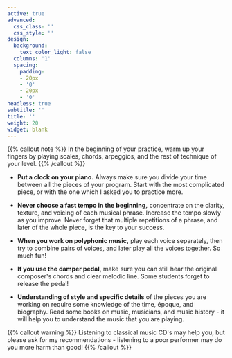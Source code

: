 ```yaml
---
active: true
advanced:
  css_class: ''
  css_style: ''
design:
  background:
    text_color_light: false
  columns: '1'
  spacing:
    padding:
    - 20px
    - '0'
    - 20px
    - '0'
headless: true
subtitle: ''
title: ''
weight: 20
widget: blank
---
```

{{% callout note %}}
In the beginning of your practice, warm up your fingers by playing scales, chords, arpeggios, and the rest of technique of your level.
{{% /callout %}}

* **Put a clock on your piano.** Always make sure you divide your time between all the pieces of your program. Start with the most complicated piece, or with the one which I asked you to practice more.

* **Never choose a fast tempo in the beginning,** concentrate on the clarity, texture, and voicing of each musical phrase. Increase the tempo slowly as you improve. Never forget that multiple repetitions of a phrase, and later of the whole piece, is the key to your success.

* **When you work on polyphonic music,** play each voice separately, then try to combine pairs of voices, and later play all the voices together. So much fun!

* **If you use the damper pedal,** make sure you can still hear the original composer's chords and clear melodic line. Some students forget to release the pedal!

* **Understanding of style and specific details** of the pieces you are working on require some knowledge of the time, époque, and biography. Read some books on music, musicians, and music history - it will help you to understand the music that you are playing.

{{% callout warning %}}
Listening to classical music CD's may help you, but please ask for my recommendations - listening to a poor performer may do you more harm than good!
{{% /callout %}}
